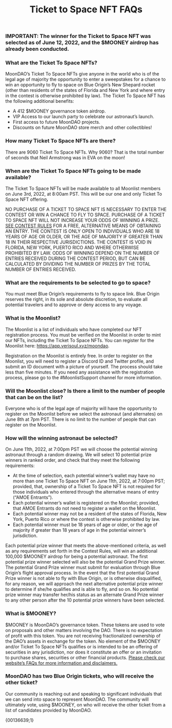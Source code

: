 ﻿---
id: tts-NFT-FAQs
title: Ticket to Space NFT FAQs
description: FAQs regarding MoonDAO's Ticket to Space NFT
keywords: [NFT, Ticket-to-Space, MoonDAO, Space Travel]
sidebar_label: NFT FAQs
sidebar_position: 1
slug: /tts-nft-faqs
---

### **IMPORTANT: The winner for the Ticket to Space NFT was selected as of June 12, 2022, and the $MOONEY airdrop has already been conducted.**

### **What are the Ticket To Space NFTs?**

MoonDAO’s Ticket To Space NFTs give anyone in the world who is of the legal age of majority the opportunity to enter a sweepstakes for a chance to win an opportunity to fly to space on Blue Origin’s New Shepard rocket (other than residents of the states of Florida and New York and where entry in the contest is otherwise prohibited by law). The Ticket To Space NFT has the following additional benefits:

- A 412 $MOONEY governance token airdrop.
- VIP Access to our launch party to celebrate our astronaut’s launch.
- First access to future MoonDAO projects.
- Discounts on future MoonDAO store merch and other collectibles!

### **How many Ticket To Space NFTs are there?**

There are 9060 Ticket To Space NFTs. Why 9060? That is the total number of seconds that Neil Armstrong was in EVA on the moon!

### **When are the Ticket To Space NFTs going to be made available?**

The Ticket To Space NFTs will be made available to all Moonlist members on June 3rd, 2022, at 8:00am PST. This will be our one and only Ticket To Space NFT offering.

NO PURCHASE OF A TICKET TO SPACE NFT IS NECESSARY TO ENTER THE CONTEST OR WIN A CHANCE TO FLY TO SPACE. PURCHASE OF A TICKET TO SPACE NFT WILL NOT INCREASE YOUR ODDS OF WINNING A PRIZE. [SEE CONTEST RULES](/tts-sweepstakes-rules#how-to-enter) FOR A FREE, ALTERNATIVE MEANS OF OBTAINING AN ENTRY. THE CONTEST IS ONLY OPEN TO INDIVIDUALS WHO ARE 18 YEARS OF AGE OR OLDER, OR THE AGE OF MAJORITY IF GREATER THAN 18 IN THEIR RESPECTIVE JURISDICTIONS. THE CONTEST IS VOID IN FLORIDA, NEW YORK, PUERTO RICO AND WHERE OTHERWISE PROHIBITED BY LAW. ODDS OF WINNING DEPEND ON THE NUMBER OF ENTRIES RECEIVED DURING THE CONTEST PERIOD, BUT CAN BE CALCULATED BY DIVIDING THE NUMBER OF PRIZES BY THE TOTAL NUMBER OF ENTRIES RECEIVED.

### **What are the requirements to be selected to go to space?**

You must meet Blue Origin’s requirements to fly to space link. Blue Origin reserves the right, in its sole and absolute discretion, to evaluate all potential travelers and to approve or deny access to any voyage.

### **What is the Moonlist?**

The Moonlist is a list of individuals who have completed our NFT registration process. You must be verified on the Moonlist in order to mint our NFTs, including the Ticket To Space NFTs. You can register for the Moonlist here: <https://app.verisoul.xyz/moondao>.

Registration on the Moonlist is entirely free. In order to register on the Moonlist, you will need to register a Discord ID and Twitter profile, and submit an ID document with a picture of yourself. The process should take less than five minutes. If you need any assistance with the registration process, please go to the #MoonlistSupport channel for more information.

### **Will the Moonlist close? Is there a limit to the number of people that can be on the list?**

Everyone who is of the legal age of majority will have the opportunity to register on the Moonlist before we select the astronaut (and alternates) on June 8th at 7pm PST. There is no limit to the number of people that can register on the Moonlist.

### **How will the winning astronaut be selected?**

On June 11th, 2022, at 7:00pm PST we will choose the potential winning astronaut through a random drawing. We will select 10 potential prize winners in ranked order, and check that they meet the following requirements:

- At the time of selection, each potential winner’s wallet may have no more than one Ticket To Space NFT on June 11th, 2022, at 7:00pm PST; provided, that, ownership of a Ticket To Space NFT is not required for those individuals who entered through the alternative means of entry (“AMOE Entrants”).
- Each potential winner’s wallet is registered on the Moonlist; provided, that AMOE Entrants do not need to register a wallet on the Moonlist.
- Each potential winner may not be a resident of the states of Florida, New York, Puerto Rico or where the contest is otherwise prohibited by law.
- Each potential winner must be 18 years of age or older, or the age of majority if greater than 18 years of age in the potential winner’s jurisdiction.

Each potential prize winner that meets the above-mentioned criteria, as well as any requirements set forth in the Contest Rules, will win an additional 100,000 $MOONEY airdrop for being a potential astronaut. The first potential prize winner selected will also be the potential Grand Prize winner. The potential Grand Prize winner must submit for evaluation through Blue Origin’s flight approval process. In the event that the first potential Grand Prize winner is not able to fly with Blue Origin, or is otherwise disqualified, for any reason, we will approach the next alternative potential prize winner to determine if she/he qualifies and is able to fly, and so on. No potential prize winner may transfer her/his status as an alternate Grand Prize winner to any other person after the 10 potential prize winners have been selected.

### **What is $MOONEY?**

$MOONEY is MoonDAO’s governance token. These tokens are used to vote on proposals and other matters involving the DAO. There is no expectation of profit with this token. You are not receiving fractionalized ownership of the DAO’s assets in exchange for the token. No element of the $MOONEY and/or Ticket To Space NFTs qualifies or is intended to be an offering of securities in any jurisdiction, nor does it constitute an offer or an invitation to purchase shares, securities or other financial products. [Please check our website’s FAQs for more information and disclaimers.](/faq)[ ](/faq)

### **MoonDAO has two Blue Origin tickets, who will receive the other ticket?**

Our community is reaching out and speaking to significant individuals that we can send into space to represent MoonDAO. The community will ultimately vote, using $MOONEY, on who will receive the other ticket from a list of candidates provided by MoonDAO.

{00136639;1}